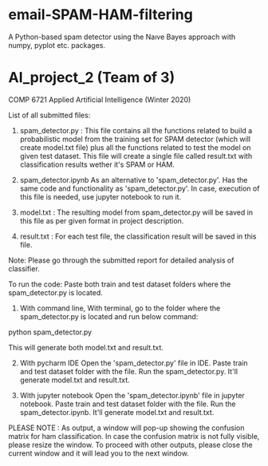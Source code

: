 # email-SPAM-HAM-filtering
 A Python-based spam detector using the Naıve Bayes approach with numpy, pyplot etc. packages.
 # AI_project_2 (Team of 3)
COMP 6721 Applied Artificial Intelligence (Winter 2020)

List of all submitted files:
1. spam_detector.py :
This file contains all the functions related to build a probabilistic model from the training set for SPAM detector (which will create model.txt file) plus all the functions related to test the model on given test dataset. This file will create a single file called result.txt with classification results wether it's SPAM or HAM. 

2. spam_detector.ipynb
As an alternative to 'spam_detector.py'. Has the same code and functionality as 'spam_detector.py'. In case, execution of this file is needed, use jupyter notebook to run it.

2. model.txt :
The resulting model from spam_detector.py will be saved in this file as per given format in project description.

3. result.txt :
For each test file, the classification result will be saved in this file.

Note: Please go through the submitted report for detailed analysis of classifier.

To run the code:
Paste both train and test dataset folders where the spam_detector.py is located. 

1. With command line,
With terminal, go to the folder where the spam_detector.py is located and run below command:

python spam_detector.py

This will generate both model.txt and result.txt.

2. With pycharm IDE
Open the 'spam_detector.py' file in IDE. Paste train and test dataset folder with the file. Run the spam_detector.py. It'll generate model.txt and result.txt.

3. With jupyter notebook
Open the 'spam_detector.ipynb' file in jupyter notebook. Paste train and test dataset folder with the file. Run the spam_detector.ipynb. It'll generate model.txt and result.txt.

PLEASE NOTE : As output, a window will pop-up showing the confusion matrix for ham classification. In case the confusion matrix is not fully visible, please resize the window. To proceed with other outputs, please close the current window and it will lead you to the next window.


